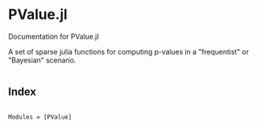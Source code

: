 # PValue.jl

Documentation for PValue.jl

A set of sparse julia functions for computing p-values in a "frequentist" or "Bayesian" scenario.



```@contents
```


## Index

```@index
```


```@autodocs
Modules = [PValue]
```
